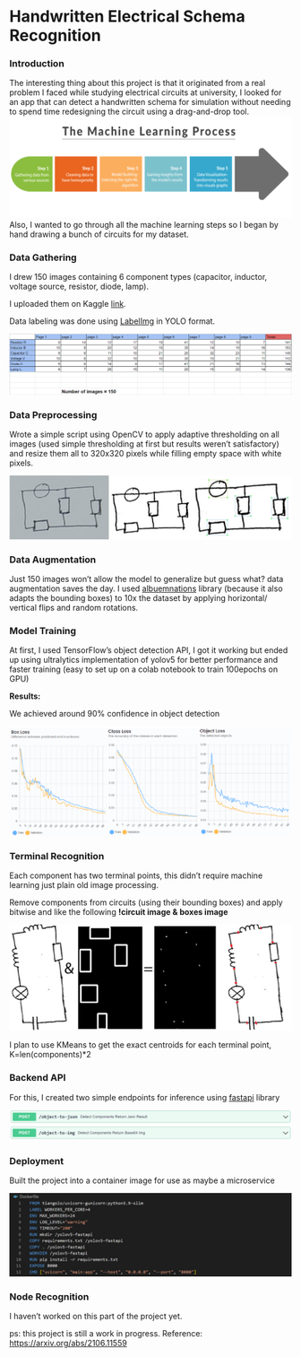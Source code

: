 # Handwritten Electrical Schema Recognition

### Introduction

The interesting thing about this project is that it originated from a real problem I faced while studying electrical circuits at university, I looked for an app that can detect a handwritten schema for simulation without needing to spend time redesigning the circuit using a drag-and-drop tool.
![ML Process](https://github.com/azizamari/azizamari.github.io/blob/master/assets/projects/case_study/circuit/process.png?raw=true)
Also, I wanted to go through all the machine learning steps so I began by hand drawing a bunch of circuits for my dataset.

### Data Gathering

I drew 150 images containing 6 component types (capacitor, inductor, voltage source, resistor, diode, lamp).

I uploaded them on Kaggle [link](https://www.kaggle.com/datasets/amariaziz/handwritten-electrical-circuits).

Data labeling was done using [LabelImg](https://github.com/heartexlabs/labelImg) in YOLO format.

![dataset stats](https://github.com/azizamari/azizamari.github.io/blob/master/assets/projects/case_study/circuit/stats.png?raw=true)

### Data Preprocessing

Wrote a simple script using OpenCV to apply adaptive thresholding on all images (used simple thresholding at first but results weren’t satisfactory) and resize them all to 320x320 pixels while filling empty space with white pixels.

![images pipeline](https://github.com/azizamari/azizamari.github.io/blob/master/assets/projects/case_study/circuit/pipeline.jpg?raw=true)

### Data Augmentation

Just 150 images won’t allow the model to generalize but guess what? data augmentation saves the day. I used [albuemnations](https://albumentations.ai/) library (because it also adapts the bounding boxes) to 10x the dataset by applying horizontal/ vertical flips and random rotations.

### Model Training

At first, I used TensorFlow’s object detection API, I got it working but ended up using ultralytics implementation of yolov5 for better performance and faster training (easy to set up on a colab notebook to train 100epochs on GPU)

**Results:**

We achieved around 90% confidence in object detection

![train and val graphs](https://github.com/azizamari/azizamari.github.io/blob/master/assets/projects/case_study/circuit/graphs.png?raw=true)
### Terminal Recognition

Each component has two terminal points, this didn’t require machine learning just plain old image processing.

Remove components from circuits (using their bounding boxes) and apply bitwise and like the following **!circuit image & boxes image**

![terminal detection pipeline](https://github.com/azizamari/azizamari.github.io/blob/master/assets/projects/case_study/circuit/terminal.png?raw=true)

I plan to use KMeans to get the exact centroids for each terminal point, K=len(components)*2

### Backend API

For this, I created two simple endpoints for inference using [fastapi](https://fastapi.tiangolo.com/) library

![api endpoints](https://github.com/azizamari/azizamari.github.io/blob/master/assets/projects/case_study/circuit/api.png?raw=true)

### Deployment

Built the project into a container image for use as maybe a microservice

![Untitled](https://github.com/azizamari/azizamari.github.io/blob/master/assets/projects/case_study/circuit/docker.png?raw=true)

### Node Recognition

I haven’t worked on this part of the project yet.

ps: this project is still a work in progress.
Reference: 
https://arxiv.org/abs/2106.11559
